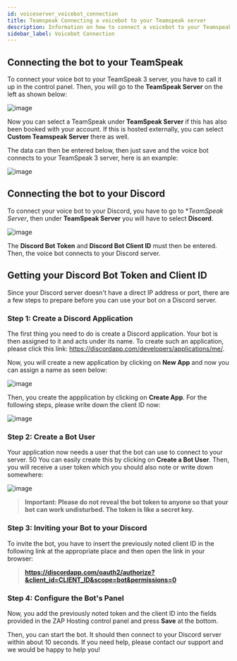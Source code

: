 ```yaml
---
id: voiceserver_voicebot_connection
title: Teamspeak Connecting a voicebot to your Teamspeak server
description: Information on how to connect a voicebot to your Teamspeak server from ZAP-Hosting - ZAP-Hosting.com documentation
sidebar_label: Voicebot Connection
---
```



## Connecting the bot to your TeamSpeak

To connect your voice bot to your TeamSpeak 3 server, you have to call it up in the control panel. Then, you will go to the **TeamSpeak Server** on the left as shown below:

![image](https://user-images.githubusercontent.com/13604413/159177224-3c27167e-acac-48d0-b22b-d7a3100455be.png)

Now you can select a TeamSpeak under **TeamSpeak Server** if this has also been booked with your account. If this is hosted externally, you can select **Custom Teamspeak Server** there as well.

The data can then be entered below, then just save and the voice bot connects to your TeamSpeak 3 server, here is an example:

![image](https://user-images.githubusercontent.com/13604413/159177226-fdf5fba8-7d75-4cbf-b6cb-c6119dd1e553.png)


## Connecting the bot to your Discord

To connect your voice bot to your Discord, you have to go to **TeamSpeak Server*, then under **TeamSpeak Server** you will have to select **Discord**.

![image](https://user-images.githubusercontent.com/13604413/159177233-8a4fe8cd-28af-4c6c-9c24-5ef25c3287c3.png)

The **Discord Bot Token** and **Discord Bot Client ID** must then be entered. Then, the voice bot connects to your Discord server.


## Getting your Discord Bot Token and Client ID

Since your Discord server doesn't have a direct IP address or port, there are a few steps to prepare before you can use your bot on a Discord server.

### Step 1: Create a Discord Application

The first thing you need to do is create a Discord application. Your bot is then assigned to it and acts under its name. To create such an application, please click this link: https://discordapp.com/developers/applications/me/.

Now, you will create a new application by clicking on **New App** and now you can assign a name as seen below:

![image](https://user-images.githubusercontent.com/13604413/159177237-d4abdea5-2d04-4ad3-8078-03be9ff137ef.png)

Then, you create the appplication by clicking on **Create App**. For the following steps, please write down the client ID now:

![image](https://user-images.githubusercontent.com/13604413/159177239-d533686c-cb7b-48ce-a6ef-1d74cad3f023.png)


### Step 2: Create a Bot User

Your application now needs a user that the bot can use to connect to your server. 50 You can easily create this by clicking on **Create a Bot User**. Then, you will receive a user token which you should also note or write down somewhere:

![image](https://user-images.githubusercontent.com/13604413/159177244-074344ef-1319-4282-a18e-f4eb94935f1f.png)

>**Important: Please do not reveal the bot token to anyone so that your bot can work undisturbed. The token is like a secret key.**

### Step 3: Inviting your Bot to your Discord

To invite the bot, you have to insert the previously noted client ID in the following link at the appropriate place and then open the link in your browser:

>**https://discordapp.com/oauth2/authorize?&client_id=CLIENT_ID&scope=bot&permissions=0**

### Step 4: Configure the Bot's Panel

Now, you add the previously noted token and the client ID into the fields provided in the ZAP Hosting control panel and press **Save** at the bottom.

Then, you can start the bot. It should then connect to your Discord server within about 10 seconds. If you need help, please contact our support and we would be happy to help you!
